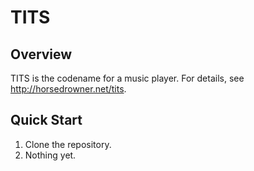 TITS
====

Overview
--------

TITS is the codename for a music player. For details, see http://horsedrowner.net/tits.

Quick Start
-----------

1. Clone the repository.
2. Nothing yet.
